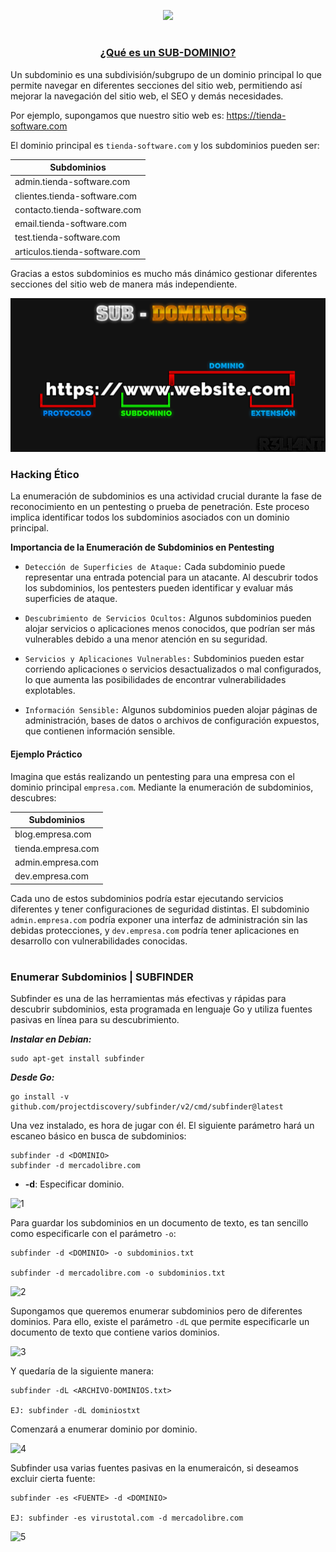 <p align="center">
  <a href="https://github.com/DenverCoder1/readme-typing-svg"><img src="https://readme-typing-svg.herokuapp.com?font=Fira+Code&pause=1000&color=D1F700&width=350&lines=Enumeración+de+Subdominios"></a>
</p>

<h1 align="center"></h1>

<h3 align="center"><ins>¿Qué es un SUB-DOMINIO?</ins></h3>

Un subdominio es una subdivisión/subgrupo de un dominio principal lo que permite navegar en diferentes secciones del sitio web, permitiendo así mejorar la navegación del sitio web, el SEO y demás necesidades. 

Por ejemplo, supongamos que nuestro sitio web es: https://tienda-software.com

El dominio principal es `tienda-software.com` y los subdominios pueden ser: 

| Subdominios | 
| ------------- |
| admin.tienda-software.com | 
| clientes.tienda-software.com  |
| contacto.tienda-software.com  |
| email.tienda-software.com  |
| test.tienda-software.com  |
| articulos.tienda-software.com  |

Gracias a estos subdominios es mucho más dinámico gestionar diferentes secciones del sitio web de manera más independiente.

<p align="center">
  <img src="https://github.com/R3LI4NT/articulos/blob/main/Pentesting/WEB/img/subdominio.png">
</p>

### Hacking Ético

La enumeración de subdominios es una actividad crucial durante la fase de reconocimiento en un pentesting o prueba de penetración. Este proceso implica identificar todos los subdominios asociados con un dominio principal.

**Importancia de la Enumeración de Subdominios en Pentesting**

- `Detección de Superficies de Ataque:` Cada subdominio puede representar una entrada potencial para un atacante. Al descubrir todos los subdominios, los pentesters pueden identificar y evaluar más superficies de ataque.

- `Descubrimiento de Servicios Ocultos:` Algunos subdominios pueden alojar servicios o aplicaciones menos conocidos, que podrían ser más vulnerables debido a una menor atención en su seguridad.

- `Servicios y Aplicaciones Vulnerables:` Subdominios pueden estar corriendo aplicaciones o servicios desactualizados o mal configurados, lo que aumenta las posibilidades de encontrar vulnerabilidades explotables.

- `Información Sensible:` Algunos subdominios pueden alojar páginas de administración, bases de datos o archivos de configuración expuestos, que contienen información sensible.

#### Ejemplo Práctico
Imagina que estás realizando un pentesting para una empresa con el dominio principal `empresa.com`. Mediante la enumeración de subdominios, descubres:

| Subdominios | 
| ------------- |
| blog.empresa.com | 
| tienda.empresa.com  |
| admin.empresa.com  |
| dev.empresa.com  |

Cada uno de estos subdominios podría estar ejecutando servicios diferentes y tener configuraciones de seguridad distintas. El subdominio `admin.empresa.com` podría exponer una interfaz de administración sin las debidas protecciones, y `dev.empresa.com` podría tener aplicaciones en desarrollo con vulnerabilidades conocidas.

<h1 align="center"></h1>

### Enumerar Subdominios | SUBFINDER

Subfinder es una de las herramientas más efectivas y rápidas para descubrir subdominios, esta programada en lenguaje Go y utiliza fuentes pasivas en línea para su descubrimiento. 

**_Instalar en Debian:_**
```
sudo apt-get install subfinder
```

**_Desde Go:_**
```
go install -v github.com/projectdiscovery/subfinder/v2/cmd/subfinder@latest
```

Una vez instalado, es hora de jugar con él. El siguiente parámetro hará un escaneo básico en busca de subdominios:
```
subfinder -d <DOMINIO>
subfinder -d mercadolibre.com
```

- **-d**: Especificar dominio.

![1](https://github.com/R3LI4NT/articulos/assets/75953873/666d9ceb-d91d-4a4e-bae0-f74cbcc4afd1)

Para guardar los subdominios en un documento de texto, es tan sencillo como especificarle con el parámetro `-o`:
```
subfinder -d <DOMINIO> -o subdominios.txt

subfinder -d mercadolibre.com -o subdominios.txt
```

![2](https://github.com/R3LI4NT/articulos/assets/75953873/4286f59c-53a7-43ba-a068-c7857790e335)

Supongamos que queremos enumerar subdominios pero de diferentes dominios. Para ello, existe el parámetro `-dL` que permite especificarle un documento de texto que contiene varios dominios.

![3](https://github.com/R3LI4NT/articulos/assets/75953873/5cc27754-af41-4110-b049-1de649c36688)

Y quedaría de la siguiente manera:
```
subfinder -dL <ARCHIVO-DOMINIOS.txt>

EJ: subfinder -dL dominiostxt
```

Comenzará a enumerar dominio por dominio.

![4](https://github.com/R3LI4NT/articulos/assets/75953873/ce6e17db-8df2-44af-b505-f37cf834b55b)

Subfinder usa varias fuentes pasivas en la enumeraicón, si deseamos excluir cierta fuente:
```
subfinder -es <FUENTE> -d <DOMINIO>

EJ: subfinder -es virustotal.com -d mercadolibre.com
```

![5](https://github.com/R3LI4NT/articulos/assets/75953873/560f5b1c-4f12-4000-a797-034818c50dcb)
